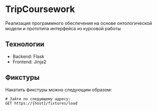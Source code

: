 # TripCoursework

Реализация программного обеспечения на основе онтологической модели и прототипа интерфейса из курсовой работы

## Технологии

- Backend: Flask
- Frontend: Jinja2

## Фикстуры

Накатить фикстуры можно следующим образом:

```http request
# Зайти по следующему адресу:
GET https://{host}/fixtures/load
```